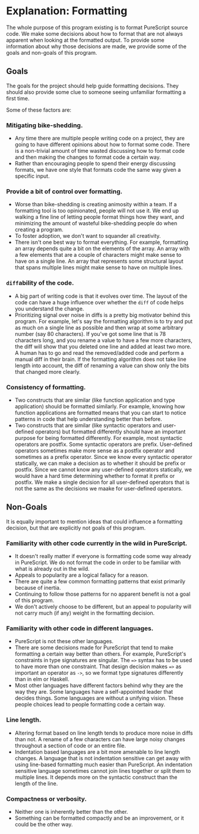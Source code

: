 # Explanation: Formatting

The whole purpose of this program existing is to format PureScript source code.
We make some decisions about how to format that are not always apparent when looking at the formatted output.
To provide some information about why those decisions are made, we provide some of the goals and non-goals of this program.

## Goals

The goals for the project should help guide formatting decisions.
They should also provide some clue to someone seeing unfamiliar formatting a first time.

Some of these factors are:

### Mitigating bike-shedding.

* Any time there are multiple people writing code on a project, they are going to have different opinions about how to format some code.
    There is a non-trivial amount of time wasted discussing how to format code and then making the changes to format code a certain way.
* Rather than encouraging people to spend their energy discussing formats, we have one style that formats code the same way given a specific input.

### Provide a bit of control over formatting.

* Worse than bike-shedding is creating animosity within a team.
    If a formatting tool is too opinionated, people will not use it.
    We end up walking a fine line of letting people format things how they want, and minimizing the amount of wasteful bike-shedding people do when creating a program.
* To foster adoption, we don't want to squander all creativity.
* There isn't one best way to format everything.
    For example, formatting an array depends quite a bit on the elements of the array.
    An array with a few elements that are a couple of characters might make sense to have on a single line.
    An array that represents some structural layout that spans multiple lines might make sense to have on multiple lines.

### `diff`ability of the code.

* A big part of writing code is that it evolves over time.
    The layout of the code can have a huge influence over whether the `diff` of code helps you understand the change.
* Prioritizing signal over noise in diffs is a pretty big motivator behind this program.
    For example, let's say the formatting algorithm is to try and put as much on a single line as possible and then wrap at some arbitrary number (say 80 characters).
    If you've got some line that is 78 characters long, and you rename a value to have a few more characters, the diff will show that you deleted one line and added at least two more.
    A human has to go and read the removed/added code and perform a manual diff in their brain.
    If the formatting algorithm does not take line length into account, the diff of renaming a value can show only the bits that changed more clearly.

### Consistency of formatting.

* Two constructs that are similar (like function application and type application) should be formatted similarly.
    For example, knowing how function applications are formatted means that you can start to notice patterns in code that help understanding better than before.
* Two constructs that are similar (like syntactic operators and user-defined operators) but formatted differently should have an important purpose for being formatted differently.
    For example, most syntactic operators are postfix.
    Some syntactic operators are prefix.
    User-defined operators sometimes make more sense as a postfix operator and sometimes as a prefix operator.
    Since we know every syntactic operator statically, we can make a decision as to whether it should be prefix or postfix.
    Since we cannot know any user-defined operators statically, we would have a hard time determining whether to format it prefix or postfix.
    We make a single decision for all user-defined operators that is not the same as the decisions we maake for user-defined operators.

## Non-Goals

It is equally important to mention ideas that could influence a formatting decision, but that are explicitly not goals of this program.


### Familiarity with other code currently in the wild in PureScript.

* It doesn't really matter if everyone is formatting code some way already in PureScript.
    We do not format the code in order to be familiar with what is already out in the wild.
* Appeals to popularity are a logical fallacy for a reason.
* There are quite a few common formatting patterns that exist primarily because of inertia.
* Continuing to follow those patterns for no apparent benefit is not a goal of this program.
* We don't actively choose to be different, but an appeal to popularity will not carry much (if any) weight in the formatting decision.

### Familiarity with other code in different languages.

* PureScript is not these other languages.
* There are some decisions made for PureScript that tend to make formatting a certain way better than others.
    For example, PureScript's constraints in type signatures are singular.
    The `=>` syntax has to be used to have more than one constraint.
    That design decision makes `=>` as important an operator as `->`, so we format type signatures differently than in elm or Haskell.
* Most other languages have different factors behind why they are the way they are.
    Some languages have a self-appointed leader that decides things.
    Some languages are without a unifying vision.
    These people choices lead to people formatting code a certain way.

### Line length.

* Altering format based on line length tends to produce more noise in diffs than not.
    A rename of a few characters can have large noisy changes throughout a section of code or an entire file.
* Indentation based languages are a bit more amenable to line length changes.
    A language that is not indentation sensitive can get away with using line-based formatting much easier than PureScript.
    An indentation sensitive language sometimes cannot join lines together or split them to multiple lines.
    It depends more on the syntactic construct than the length of the line.

### Compactness or verbosity.

* Neither one is inherently better than the other.
* Something can be formatted compactly and be an improvement, or it could be the other way.
